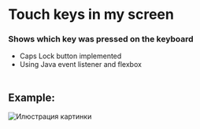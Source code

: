 # Touch keys in my screen
### Shows which key was pressed on the keyboard</br>
* Caps Lock button implemented</br>
* Using Java event listener and flexbox</br></br>
## Example:</br>
![Илюстрация картинки](https://github.com/maxxtron/project-photo/blob/main/Keyboard.png)
